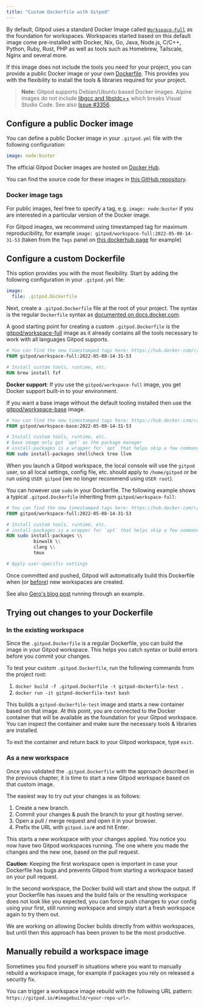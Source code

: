 ```yaml
---
title: "Custom Dockerfile with Gitpod"
---
```


By default, Gitpod uses a standard Docker Image called [`Workspace-Full`](https://github.com/gitpod-io/workspace-images/blob/481f7600b725e0ab507fbf8377641a562a475625/dazzle.yaml#L18) as the foundation for workspaces. Workspaces started based on this default image come pre-installed with Docker, Nix, Go, Java, Node.js, C/C++, Python, Ruby, Rust, PHP as well as tools such as Homebrew, Tailscale, Nginx and several more.

If this image does not include the tools you need for your project, you can provide a public Docker image or your own [Dockerfile](#using-a-dockerfile). This provides you with the flexibility to install the tools & libraries required for your project.

> **Note:** Gitpod supports Debian/Ubuntu based Docker images. Alpine images do not include [libgcc and libstdc++](https://code.visualstudio.com/docs/remote/linux#_tips-by-linux-distribution) which breaks Visual Studio Code. See also [Issue #3356](https://github.com/gitpod-io/gitpod/issues/3356).

## Configure a public Docker image

You can define a public Docker image in your `.gitpod.yml` file with the following configuration:

```yaml
image: node:buster
```

The official Gitpod Docker images are hosted on <a href="https://hub.docker.com/u/gitpod/" target="_blank">Docker Hub</a>.

You can find the source code for these images in <a href="https://github.com/gitpod-io/workspace-images/" target="_blank">this GitHub repository</a>.

### Docker image tags

For public images, feel free to specify a tag, e.g. `image: node:buster` if you are interested in a particular version of the Docker image.

For Gitpod images, we recommend using timestamped tag for maximum reproducibility, for example `image: gitpod/workspace-full:2022-05-08-14-31-53` (taken from the `Tags` panel on [this dockerhub page](https://hub.docker.com/r/gitpod/workspace-full/tags) for example)

## Configure a custom Dockerfile

This option provides you with the most flexibility. Start by adding the following configuration in your `.gitpod.yml` file:

```yaml
image:
  file: .gitpod.Dockerfile
```

Next, create a `.gitpod.Dockerfile` file at the root of your project. The syntax is the regular `Dockerfile` syntax as <a href="https://docs.docker.com/engine/reference/builder/" target="_blank">documented on docs.docker.com</a>.

A good starting point for creating a custom `.gitpod.Dockerfile` is the
<a href="https://github.com/gitpod-io/workspace-images/blob/481f7600b725e0ab507fbf8377641a562a475625/dazzle.yaml#L18" target="_blank">gitpod/workspace-full</a> image as it already contains all the tools necessary to work with all languages Gitpod supports.

```dockerfile
# You can find the new timestamped tags here: https://hub.docker.com/r/gitpod/workspace-full/tags
FROM gitpod/workspace-full:2022-05-08-14-31-53

# Install custom tools, runtime, etc.
RUN brew install fzf
```

**Docker support**: If you use the `gitpod/workspace-full` image, you get Docker support built-in to your environment.

If you want a base image without the default tooling installed then use the <a href="https://github.com/gitpod-io/workspace-images/blob/481f7600b725e0ab507fbf8377641a562a475625/dazzle.yaml#L3" target="_blank">gitpod/workspace-base</a> image.

```dockerfile
# You can find the new timestamped tags here: https://hub.docker.com/r/gitpod/workspace-base/tags
FROM gitpod/workspace-base:2022-05-08-14-31-53

# Install custom tools, runtime, etc.
# base image only got `apt` as the package manager
# install-packages is a wrapper for `apt` that helps skip a few commands in the docker env.
RUN sudo install-packages shellcheck tree llvm
```

When you launch a Gitpod workspace, the local console will use the `gitpod` user, so all local settings, config file, etc. should apply to `/home/gitpod` or be run using `USER gitpod` (we no longer recommend using `USER root`).

You can however use `sudo` in your Dockerfile. The following example shows a typical `.gitpod.Dockerfile` inheriting from `gitpod/workspace-full`:

```dockerfile
# You can find the new timestamped tags here: https://hub.docker.com/r/gitpod/workspace-full/tags
FROM gitpod/workspace-full:2022-05-08-14-31-53

# Install custom tools, runtime, etc.
# install-packages is a wrapper for `apt` that helps skip a few commands in the docker env.
RUN sudo install-packages \\
          binwalk \\
          clang \\
          tmux

# Apply user-specific settings
```

Once committed and pushed, Gitpod will automatically build this Dockerfile when (or [before](/docs/prebuilds)) new workspaces are created.

See also [Gero's blog post](/blog/docker-in-gitpod) running through an example.

## Trying out changes to your Dockerfile

### In the existing workspace

Since the `.gitpod.Dockerfile` is a regular Dockerfile, you can build the image in your Gitpod workspace. This helps you catch syntax or build errors before you commit your changes.

To test your custom `.gitpod.Dockerfile`, run the following commands from the project root:

1. `docker build -f .gitpod.Dockerfile -t gitpod-dockerfile-test .`
1. `docker run -it gitpod-dockerfile-test bash`

This builds a `gitpod-dockerfile-test` image and starts a new container based on that image. At this point, you are connected to the Docker container that will be available as the foundation for your Gitpod workspace. You can inspect the container and make sure the necessary tools & libraries are installed.

To exit the container and return back to your Gitpod workspace, type `exit`.

### As a new workspace

Once you validated the `.gitpod.Dockerfile` with the approach described in the previous chapter, it is time to start a new Gitpod workspace based on that custom image.

The easiest way to try out your changes is as follows:

1. Create a new branch.
1. Commit your changes & push the branch to your git hosting server.
1. Open a pull / merge request and open it in your browser.
1. Prefix the URL with `gitpod.io/#` and hit Enter.

This starts a new workspace with your changes applied. You notice you now have two Gitpod workspaces running. The one where you made the changes and the new one, based on the pull request.

**Caution**: Keeping the first workspace open is important in case your Dockerfile has bugs and prevents Gitpod from starting a workspace based on your pull request.

In the second workspace, the Docker build will start and show the output. If your Dockerfile has issues and the build fails or the resulting workspace does not look like you expected, you can force push changes to your config using your first, still running workspace and simply start a fresh workspace again to try them out.

We are working on allowing Docker builds directly from within workspaces, but until then this approach has been proven to be the most productive.

## Manually rebuild a workspace image

Sometimes you find yourself in situations where you want to manually rebuild a workspace image, for example if packages you rely on released a security fix.

You can trigger a workspace image rebuild with the following URL pattern: `https://gitpod.io/#imagebuild/<your-repo-url>`.
